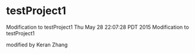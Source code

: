 # testProject1
Modification to testProject1
Thu May 28 22:07:28 PDT 2015
Modification to testProject1

modified by Keran Zhang
